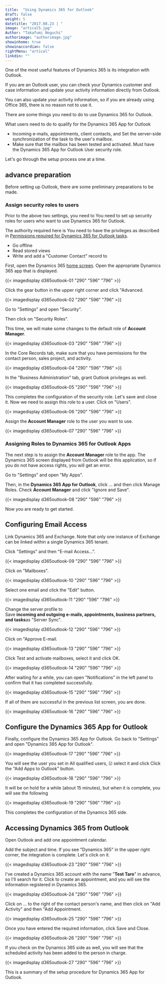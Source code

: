 ```yaml
---
title:  "Using Dynamics 365 for Outlook"
draft: false
weight: 5
datetitle: "2017.08.23 | "
image: "artical5.jpg"
Author: "Takafumi Noguchi"
authorimage: "authorimage.jpg"
showinhome: true
showinaccordian: false
rightMenu: "artical"
linkdin: ""
---
```

<!-- Intro  -->
One of the most useful features of Dynamics 365 is its integration with Outlook.

If you are an Outlook user, you can check your Dynamics customer and case information and update your activity information directly from Outlook.

You can also update your activity information, so if you are already using Office 365, there is no reason not to use it.

There are some things you need to do to use Dynamics 365 for Outlook.
<!-- HighLighted Box -->
What users need to do to qualify for the Dynamics 365 App for Outlook
  * Incoming e-mails, appointments, client contacts, and
  Set the server-side synchronization of the task to the user's mailbox.
  * Make sure that the mailbox has been tested and activated.
  Must have the Dynamics 365 App for Outlook User security role.

Let's go through the setup process one at a time.

 
## advance preparation
Before setting up Outlook, there are some preliminary preparations to be made.

### Assign security roles to users
Prior to the above two settings, you need to
You need to set up security roles for users who want to use Dynamics 365 for Outlook.

The authority required here is
You need to have the privileges as described in [Permissions required for Dynamics 365 for Outlook tasks](https://docs.microsoft.com/ja-jp/dynamics365/outlook-addin/admin-guide/permissions-required-tasks).

  * Go offline
  * Read stored views
  * Write and add a "Customer Contact" record to

First, open the Dynamics 365 [home screen](https://home.dynamics.com/).
Open the appropriate Dynamics 365 app that is displayed.
<!-- Image= d365outlook-01.png -->
{{< imagedisplay d365outlook-01 "290" "596" "796" >}}

Click the gear button in the upper right corner and click "Advanced.
<!-- Image= d365outlook-02.png -->
{{< imagedisplay d365outlook-02 "290" "596" "796" >}}


Go to "Settings" and open "Security".

Then click on "Security Roles".

This time, we will make some changes to the default role of **Account Manager**.
<!-- Image= d365outlook-03.png -->
{{< imagedisplay d365outlook-03 "290" "596" "796" >}}

In the Core Records tab, make sure that you have permissions for the contact person, sales project, and activity.
<!-- Image= d365outlook-04.png -->
{{< imagedisplay d365outlook-04 "290" "596" "796" >}}

In the "Business Administration" tab, grant Outlook privileges as well. 
<!-- Image= d365outlook-05.png -->
{{< imagedisplay d365outlook-05 "290" "596" "796" >}}


This completes the configuration of the security role. Let's save and close it.
Now we need to assign this role to a user. Click on "Users".
<!-- Image= d365outlook-06.png -->
{{< imagedisplay d365outlook-06 "290" "596" "796" >}}


Assign the **Account Manager** role to the user you want to use.
<!-- Image= d365outlook-07.png -->
{{< imagedisplay d365outlook-07 "290" "596" "796" >}}


### Assigning Roles to Dynamics 365 for Outlook Apps
The next step is to assign the **Account Manager** role to the app.
The Dynamics 365 screen displayed from Outlook will be this application, so if you do not have access rights, you will get an error.

Go to "Settings" and open "My Apps".

Then, in the **Dynamics 365 App for Outlook**, click ... and then click Manage Roles.
Check **Account Manager** and click "Ignore and Save".
<!-- Image= d365outlook-08.png -->
{{< imagedisplay d365outlook-08 "290" "596" "796" >}}


Now you are ready to get started.

## Configuring Email Access
Link Dynamics 365 and Exchange.
Note that only one instance of Exchange can be linked within a single Dynamics 365 tenant.

Click "Settings" and then "E-mail Access...".
<!-- Image= d365outlook-09.png -->
{{< imagedisplay d365outlook-09 "290" "596" "796" >}}


Click on "Mailboxes".
<!-- Image= d365outlook-10.png -->
{{< imagedisplay d365outlook-10 "290" "596" "796" >}}


Select one email and click the "Edit" button.
<!-- Image= d365outlook-11.png -->
{{< imagedisplay d365outlook-11 "290" "596" "796" >}}

Change the server profile to      
Save **incoming and outgoing e-mails, appointments, business partners, and tasks**as "Server Sync".
<!-- Image= d365outlook-12.png -->
{{< imagedisplay d365outlook-12 "290" "596" "796" >}}


Click on "Approve E-mail.
<!-- Image= d365outlook-13.png -->
{{< imagedisplay d365outlook-13 "290" "596" "796" >}}


Click Test and activate mailboxes, select it and click OK.
<!-- Image= d365outlook-14.png -->
{{< imagedisplay d365outlook-14 "290" "596" "796" >}}


After waiting for a while, you can open "Notifications" in the left panel to confirm that it has completed successfully.
<!-- Image= d365outlook-15.png -->
{{< imagedisplay d365outlook-15 "290" "596" "796" >}}


If all of them are successful in the previous list screen, you are done.
<!-- Image= d365outlook-16.png -->
{{< imagedisplay d365outlook-16 "290" "596" "796" >}}


## Configure the Dynamics 365 App for Outlook
Finally, configure the Dynamics 365 App for Outlook.
 Go back to "Settings" and open "Dynamics 365 App for Outlook".
<!-- Image= d365outlook-17.png -->
{{< imagedisplay d365outlook-17 "290" "596" "796" >}}


You will see the user you set in All qualified users, ☑ select it and click
Click the "Add Apps to Outlook" button.
<!-- Image= d365outlook-18.png -->
{{< imagedisplay d365outlook-18 "290" "596" "796" >}}


It will be on hold for a while (about 15 minutes), but when it is complete, you will see the following
<!-- Image= d365outlook-19.png -->
{{< imagedisplay d365outlook-19 "290" "596" "796" >}}

This completes the configuration of the Dynamics 365 side.

## Accessing Dynamics 365 from Outlook
Open Outlook and add one appointment calendar.

Add the subject and time.
If you see "Dynamics 365" in the upper right corner, the integration is complete. Let's click on it.
<!-- Image- d365outlook-23.png -->
{{< imagedisplay d365outlook-23 "290" "596" "796" >}}


I've created a Dynamics 365 account with the name "**Test Taro**" in advance, so I'll search for it.
Click to create an appointment, and you will see the information registered in Dynamics 365.
<!-- Image= d365outlook-24.png -->
{{< imagedisplay d365outlook-24 "290" "596" "796" >}}


Click on ... to the right of the contact person's name, and then click on "Add Activity" and then "Add Appointment.
<!-- Image= d365outlook-25.png -->
{{< imagedisplay d365outlook-25 "290" "596" "796" >}}


Once you have entered the required information, click Save and Close.
<!-- Image= d365outlook-26.png -->
{{< imagedisplay d365outlook-26 "290" "596" "796" >}}


If you check on the Dynamics 365 side as well, you will see that the scheduled activity has been added to the person in charge.
<!-- Image= d365outlook-27.png -->
{{< imagedisplay d365outlook-27 "290" "596" "796" >}}

This is a summary of the setup procedure for Dynamics 365 App for Outlook.     
&nbsp;